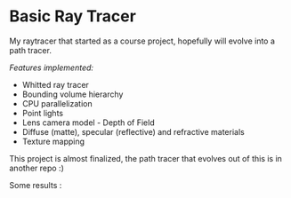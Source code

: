 # Basic Ray Tracer

My raytracer that started as a course project, hopefully will evolve into a path tracer. 

*Features implemented:*

* Whitted ray tracer
* Bounding volume hierarchy
* CPU parallelization
* Point lights
* Lens camera model - Depth of Field
* Diffuse (matte), specular (reflective) and refractive materials
* Texture mapping

This project is almost finalized, the path tracer that evolves out of this is in another repo :)

Some results : 
